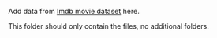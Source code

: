 Add data from [Imdb movie dataset](https://www.kaggle.com/datasets/rounakbanik/the-movies-dataset?resource=download) here.

This folder should only contain the files, no additional folders.